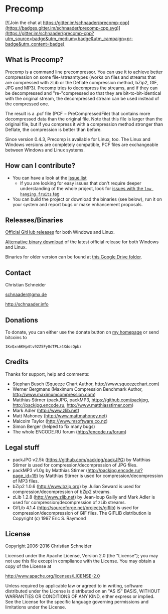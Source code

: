 Precomp
=======

[![Join the chat at https://gitter.im/schnaader/precomp-cpp](https://badges.gitter.im/schnaader/precomp-cpp.svg)](https://gitter.im/schnaader/precomp-cpp?utm_source=badge&utm_medium=badge&utm_campaign=pr-badge&utm_content=badge)

What is Precomp?
----------------
Precomp is a command line precompressor. You can use it to achieve better compression on some file-/streamtypes (works on files and streams that are compressed with zLib or the Deflate compression method, bZip2, GIF, JPG and MP3). Precomp tries to decompress the streams, and if they can be decompressed and "re-"compressed so that they are bit-to-bit-identical with the original stream, the decompressed stream can be used instead of the compressed one.

The result is a .pcf file (PCF = PreCompressedFile) that contains more decompressed data than the original file. Note that this file is larger than the original file, but if you compress it with a compression method stronger than Deflate, the compression is better than before.

Since version 0.4.3, Precomp is available for Linux, too. The Linux and Windows versions are completely compatible, PCF files are exchangeable between Windows and Linux systems.

How can I contribute?
---------------------
* You can have a look at the [Issue list](https://github.com/schnaader/precomp-cpp/issues)
  * If you are looking for easy issues that don't require deeper understanding of the whole project, look for [issues with the `low hanging fruits` tag](https://github.com/schnaader/precomp-cpp/labels/low%20hanging%20fruits)
* You can build the project or download the binaries (see below), run it on your system and report bugs or make enhancement proposals.

Releases/Binaries
-----------------
[Official GitHub releases](https://github.com/schnaader/precomp-cpp/releases) for both Windows and Linux.

[Alternative binary download](http://schnaader.info/precomp.php#d) of the latest official release for both Windows and Linux.

Binaries for older version can be found at [this Google Drive folder](https://drive.google.com/open?id=0B-yOP4irObphSGtMMjJSV2tueEE).

Contact
-------
Christian Schneider

schnaader@gmx.de

http://schnaader.info

Donations
---------
To donate, you can either use the donate button on [my homepage](http://schnaader.info) or send bitcoins to

    1KvQxn6KHp4tv92Z5Fy8dTPLz4XdosQpbz

Credits
-------
Thanks for support, help and comments:

- Stephan Busch (Squeeze Chart Author, http://www.squeezechart.com)
- Werner Bergmans (Maximum Compression Benchmark Author, http://www.maximumcompression.com)
- Matthias Stirner (packJPG, packMP3, https://github.com/packjpg, http://packjpg.encode.ru, http://www.matthiasstirner.com)
- Mark Adler (http://www.zlib.net)
- Matt Mahoney (http://www.mattmahoney.net)
- Malcolm Taylor (http://www.msoftware.co.nz)
- Simon Berger (helped to fix many bugs)
- The whole ENCODE.RU forum (http://encode.ru/forum)

Legal stuff
-----------
- packJPG v2.5k (https://github.com/packjpg/packJPG) by Matthias Stirner is used for compression/decompression of JPG files.
- packMP3 v1.0g by Matthias Stirner (http://packjpg.encode.ru/?page_id=19) by Matthias Stirner is used for compression/decompression of MP3 files.
- bZip2 1.0.6 (http://www.bzip.org) by Julian Seward is used for compression/decompression of bZip2 streams.
- zLib 1.2.8 (http://www.zlib.net) by Jean-loup Gailly and Mark Adler is used for compression/decompression of zLib streams.
- GifLib 4.1.4 (http://sourceforge.net/projects/giflib) is used for compression/decompression of GIF files. The GIFLIB distribution is Copyright (c) 1997 Eric S. Raymond

License
-------
Copyright 2006-2016 Christian Schneider

Licensed under the Apache License, Version 2.0 (the "License");
you may not use this file except in compliance with the License.
You may obtain a copy of the License at

http://www.apache.org/licenses/LICENSE-2.0

Unless required by applicable law or agreed to in writing, software
distributed under the License is distributed on an "AS IS" BASIS,
WITHOUT WARRANTIES OR CONDITIONS OF ANY KIND, either express or implied.
See the License for the specific language governing permissions and
limitations under the License.
